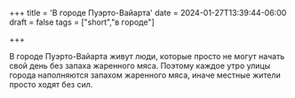 +++
title = 'В городе Пуэрто-Вайарта'
date = 2024-01-27T13:39:44-06:00
draft = false
tags = ["short","в городе"]

+++

В городе Пуэрто-Вайарта живут люди, которые просто не могут начать свой день без запаха жаренного мяса. Поэтому каждое утро улицы города наполняются запахом жаренного мяса, иначе местные жители просто ходят без сил.
